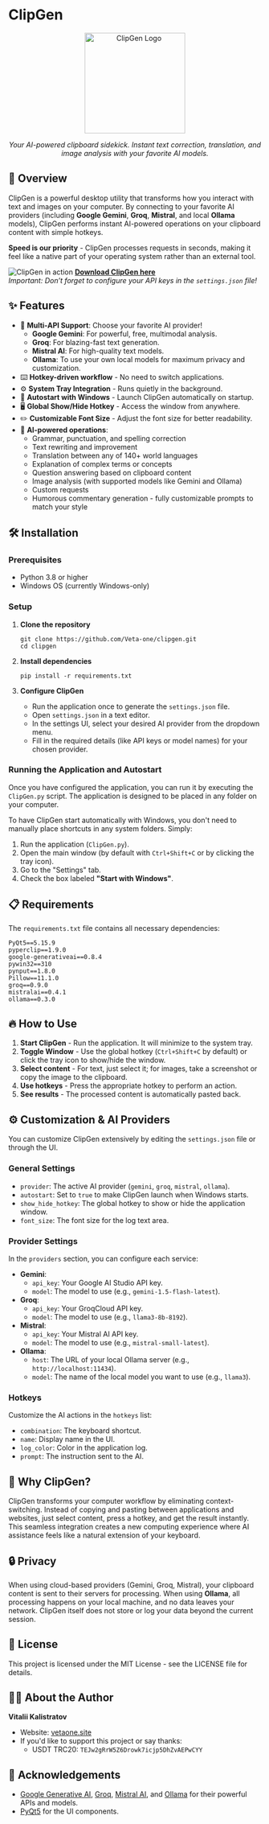 # ClipGen

<div align="center">
   <img src="screenshots/clipgen-logo.png" alt="ClipGen Logo" width="200"/>
   <p><em>Your AI-powered clipboard sidekick. Instant text correction, translation, and image analysis with your favorite AI models.</em></p>
</div>

## 🚀 Overview

ClipGen is a powerful desktop utility that transforms how you interact with text and images on your computer. By connecting to your favorite AI providers (including **Google Gemini**, **Groq**, **Mistral**, and local **Ollama** models), ClipGen performs instant AI-powered operations on your clipboard content with simple hotkeys.

**Speed is our priority** - ClipGen processes requests in seconds, making it feel like a native part of your operating system rather than an external tool.

![ClipGen in action](screenshots/clipgen-demo.gif)
**[Download ClipGen here](http://vetaone.site/ClipGen/ClipGen.zip)**  
*Important: Don’t forget to configure your API keys in the `settings.json` file!*

## ✨ Features

- 🔌 **Multi-API Support**: Choose your favorite AI provider!
  - **Google Gemini**: For powerful, free, multimodal analysis.
  - **Groq**: For blazing-fast text generation.
  - **Mistral AI**: For high-quality text models.
  - **Ollama**: To use your own local models for maximum privacy and customization.
- ⌨️ **Hotkey-driven workflow** - No need to switch applications.
- ⚙️ **System Tray Integration** - Runs quietly in the background.
- 🚀 **Autostart with Windows** - Launch ClipGen automatically on startup.
- 🖥️ **Global Show/Hide Hotkey** - Access the window from anywhere.
- ✏️ **Customizable Font Size** - Adjust the font size for better readability.
- 🧠 **AI-powered operations**:
  - Grammar, punctuation, and spelling correction
  - Text rewriting and improvement
  - Translation between any of 140+ world languages
  - Explanation of complex terms or concepts
  - Question answering based on clipboard content
  - Image analysis (with supported models like Gemini and Ollama)
  - Custom requests
  - Humorous commentary generation - fully customizable prompts to match your style

## 🛠️ Installation

### Prerequisites
- Python 3.8 or higher
- Windows OS (currently Windows-only)

### Setup

1. **Clone the repository**
   ```
   git clone https://github.com/Veta-one/clipgen.git
   cd clipgen
   ```

2. **Install dependencies**
   ```
   pip install -r requirements.txt
   ```

3. **Configure ClipGen**
   - Run the application once to generate the `settings.json` file.
   - Open `settings.json` in a text editor.
   - In the settings UI, select your desired AI provider from the dropdown menu.
   - Fill in the required details (like API keys or model names) for your chosen provider.

### Running the Application and Autostart
Once you have configured the application, you can run it by executing the `ClipGen.py` script. The application is designed to be placed in any folder on your computer.

To have ClipGen start automatically with Windows, you don't need to manually place shortcuts in any system folders. Simply:
1. Run the application (`ClipGen.py`).
2. Open the main window (by default with `Ctrl+Shift+C` or by clicking the tray icon).
3. Go to the "Settings" tab.
4. Check the box labeled **"Start with Windows"**.

## 📋 Requirements

The `requirements.txt` file contains all necessary dependencies:
```
PyQt5==5.15.9
pyperclip==1.9.0
google-generativeai==0.8.4
pywin32==310
pynput==1.8.0
Pillow==11.1.0
groq==0.9.0
mistralai==0.4.1
ollama==0.3.0
```

## 🔥 How to Use

1. **Start ClipGen** - Run the application. It will minimize to the system tray.
2. **Toggle Window** - Use the global hotkey (`Ctrl+Shift+C` by default) or click the tray icon to show/hide the window.
3. **Select content** - For text, just select it; for images, take a screenshot or copy the image to the clipboard.
4. **Use hotkeys** - Press the appropriate hotkey to perform an action.
5. **See results** - The processed content is automatically pasted back.

## ⚙️ Customization & AI Providers

You can customize ClipGen extensively by editing the `settings.json` file or through the UI.

### General Settings
- `provider`: The active AI provider (`gemini`, `groq`, `mistral`, `ollama`).
- `autostart`: Set to `true` to make ClipGen launch when Windows starts.
- `show_hide_hotkey`: The global hotkey to show or hide the application window.
- `font_size`: The font size for the log text area.

### Provider Settings
In the `providers` section, you can configure each service:
- **Gemini**:
  - `api_key`: Your Google AI Studio API key.
  - `model`: The model to use (e.g., `gemini-1.5-flash-latest`).
- **Groq**:
  - `api_key`: Your GroqCloud API key.
  - `model`: The model to use (e.g., `llama3-8b-8192`).
- **Mistral**:
  - `api_key`: Your Mistral AI API key.
  - `model`: The model to use (e.g., `mistral-small-latest`).
- **Ollama**:
  - `host`: The URL of your local Ollama server (e.g., `http://localhost:11434`).
  - `model`: The name of the local model you want to use (e.g., `llama3`).

### Hotkeys
Customize the AI actions in the `hotkeys` list:
- `combination`: The keyboard shortcut.
- `name`: Display name in the UI.
- `log_color`: Color in the application log.
- `prompt`: The instruction sent to the AI.

## 🚀 Why ClipGen?

ClipGen transforms your computer workflow by eliminating context-switching. Instead of copying and pasting between applications and websites, just select content, press a hotkey, and get the result instantly. This seamless integration creates a new computing experience where AI assistance feels like a natural extension of your keyboard.

## 🔒 Privacy

When using cloud-based providers (Gemini, Groq, Mistral), your clipboard content is sent to their servers for processing. When using **Ollama**, all processing happens on your local machine, and no data leaves your network. ClipGen itself does not store or log your data beyond the current session.

## 📄 License

This project is licensed under the MIT License - see the LICENSE file for details.

## 👨‍💻 About the Author

**Vitalii Kalistratov**
- Website: [vetaone.site](https://vetaone.site)
- If you'd like to support this project or say thanks:
  - USDT TRC20: `TEJw2gRrW5Z6Drowk7icjp5DhZvAEPwCYY`

## 🙏 Acknowledgements

- [Google Generative AI](https://github.com/google/generative-ai-python), [Groq](https://groq.com/), [Mistral AI](https://mistral.ai/), and [Ollama](https://ollama.com/) for their powerful APIs and models.
- [PyQt5](https://riverbankcomputing.com/software/pyqt/intro) for the UI components.